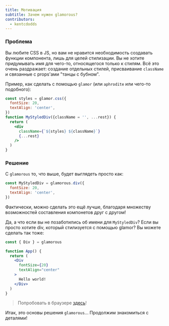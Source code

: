 ```yaml
---
title: Мотивация
subtitle: Зачем нужен glamorous?
contributors:
  - kentcdodds
---
```


### Проблема

Вы любите CSS в JS, но вам не нравится необходимость создавать функции компонента, лишь для целей стилизации. Вы не хотите
придумывать имя для чего-то, относящегося только к стилям. Всё это очень раздражает: создание отдельных стилей, присваивание `className` и связанные с props'ами "танцы с бубном".

Пример, как сделать с помощью `glamor` (или `aphrodite` или чего-то подобного):

```jsx
const styles = glamor.css({
  fontSize: 20,
  textAlign: 'center',
})
function MyStyledDiv({className = '', ...rest}) {
  return (
    <div
      className={`${styles} ${className}`}
      {...rest}
    />
  )
}
```

### Решение

С `glamorous` то, что выше, будет выглядеть просто как:

```js
const MyStyledDiv = glamorous.div({
  fontSize: 20,
  textAlign: 'center',
})
```

Фактически, можно сделать это ещё лучше, благодаря множеству возможностей составления компонетов друг с другом!

Да, а что если вы не позаботились об имени для `MyStyledDiv`? Если вы просто хотите div, который стилизуется с помощью glamor?
Вы можете сделать так тоже:

```jsx
const { Div } = glamorous

function App() {
  return (
    <Div
      fontSize={20}
      textAlign="center"
    >
      Hello world!
    </Div>
  )
}
```

> Попробовать в браузере [здесь](https://codesandbox.io/s/mDLZ1oKn)!

Итак, это основы решения `glamorous`... Продолжим знакомиться с деталями!
